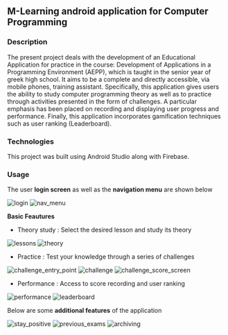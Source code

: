 ## M-Learning android application for Computer Programming
### Description
The present project deals with the development of an Educational Application for practice in the course: Development of Applications in a Programming Environment (AEPP), which is taught in the senior year of greek high school. It aims to be a complete and directly accessible, via mobile phones, training assistant. Specifically, this application gives users the ability to study computer programming theory as well as to practice through activities presented in the form of challenges. A particular emphasis has been placed on recording and displaying user progress and performance. Finally, this application incorporates gamification techniques such as user ranking (Leaderboard).

### Technologies
This project was built using Android Studio along with Firebase.

### Usage
The user **login screen** as well as the **navigation menu** are shown below                                                                                                     

![login](https://user-images.githubusercontent.com/36680874/160597073-aedc9d67-1649-4a66-84cb-67874d177269.jpg) ![nav_menu](https://user-images.githubusercontent.com/36680874/160596159-6c4990b6-0a93-44f5-8082-c07ac4d11dce.jpg)

**Basic Feautures**
- Theory study : Select the desired lesson and study its theory

 ![lessons](https://user-images.githubusercontent.com/36680874/160603738-396dbb34-5119-4cbe-ae4b-91865176d40a.png) ![theory](https://user-images.githubusercontent.com/36680874/160602629-fbeaa5b1-5e5d-449b-befc-e3059cac82ae.jpg)

- Practice : Test your knowledge through a series of challenges

![challenge_entry_point](https://user-images.githubusercontent.com/36680874/160601831-eb28e531-e5a5-46a3-a2bc-8a367e2aa48a.jpg)
![challenge](https://user-images.githubusercontent.com/36680874/160601848-e46abdc4-07d2-4c6f-9e43-d46f621a18d9.jpg)
![challenge_score_screen](https://user-images.githubusercontent.com/36680874/160601907-ca8203d5-efbd-4c1a-92e4-808247b1e08f.jpg)

- Performance : Access to score recording and user ranking

![performance](https://user-images.githubusercontent.com/36680874/160608247-23a6b15a-48bd-4ac3-8d6f-d68cfa94c5fc.jpg) ![leaderboard](https://user-images.githubusercontent.com/36680874/160608255-752a959a-b517-4183-b98f-979c67a60198.jpg) 

Below are some **additional features** of the application

![stay_positive](https://user-images.githubusercontent.com/36680874/160596236-d097250e-9a04-43b0-834b-7c9931ee6b23.jpg)
![previous_exams](https://user-images.githubusercontent.com/36680874/160608245-0e70c8bf-fdb3-401c-8630-d34e395d0455.jpg)
![archiving](https://user-images.githubusercontent.com/36680874/160608644-a547dbff-47bc-43df-9f49-00da1da63931.jpg)


